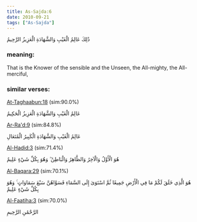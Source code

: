 ```yaml
---
title: As-Sajda:6
date: 2010-09-21
tags: ["As-Sajda"]
---
```

ذَٰلِكَ عَالِمُ الْغَيْبِ وَالشَّهَادَةِ الْعَزِيزُ الرَّحِيمُ
### meaning: 
That is the Knower of the sensible and the Unseen, the All-mighty, the All-merciful,
### similar verses: 

[At-Taghaabun:18](/64/18) (sim:90.0%)

عَالِمُ الْغَيْبِ وَالشَّهَادَةِ الْعَزِيزُ الْحَكِيمُ

[Ar-Ra'd:9](/13/9) (sim:84.8%)

عَالِمُ الْغَيْبِ وَالشَّهَادَةِ الْكَبِيرُ الْمُتَعَالِ

[Al-Hadid:3](/57/3) (sim:71.4%)

هُوَ الْأَوَّلُ وَالْآخِرُ وَالظَّاهِرُ وَالْبَاطِنُ ۖ وَهُوَ بِكُلِّ شَيْءٍ عَلِيمٌ

[Al-Baqara:29](/2/29) (sim:70.1%)

هُوَ الَّذِي خَلَقَ لَكُمْ مَا فِي الْأَرْضِ جَمِيعًا ثُمَّ اسْتَوَىٰ إِلَى السَّمَاءِ فَسَوَّاهُنَّ سَبْعَ سَمَاوَاتٍ ۚ وَهُوَ بِكُلِّ شَيْءٍ عَلِيمٌ

[Al-Faatiha:3](/1/3) (sim:70.0%)

الرَّحْمَٰنِ الرَّحِيمِ
